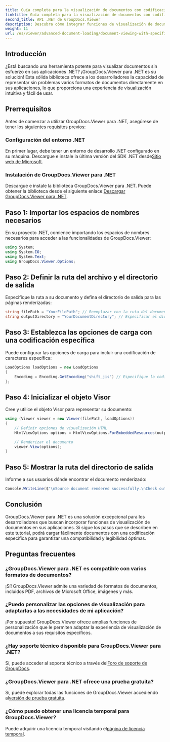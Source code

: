 ```yaml
---
title: Guía completa para la visualización de documentos con codificación específica
linktitle: Guía completa para la visualización de documentos con codificación específica
second_title: API .NET de GroupDocs.Viewer
description: Descubra cómo integrar funciones de visualización de documentos en sus aplicaciones .NET mediante GroupDocs.Viewer para .NET. Esta guía detallada le guiará a través de la instalación, configuración y representación de varios formatos de documentos.
weight: 11
url: /es/viewer/advanced-document-loading/document-viewing-with-specific-encoding/
---
```

## Introducción

¿Está buscando una herramienta potente para visualizar documentos sin esfuerzo en sus aplicaciones .NET? ¡GroupDocs.Viewer para .NET es su solución! Esta sólida biblioteca ofrece a los desarrolladores la capacidad de representar sin problemas varios formatos de documentos directamente en sus aplicaciones, lo que proporciona una experiencia de visualización intuitiva y fácil de usar.

## Prerrequisitos

Antes de comenzar a utilizar GroupDocs.Viewer para .NET, asegúrese de tener los siguientes requisitos previos:

### Configuración del entorno .NET

 En primer lugar, debe tener un entorno de desarrollo .NET configurado en su máquina. Descargue e instale la última versión del SDK .NET desde[Sitio web de Microsoft](https://dotnet.microsoft.com/download).

### Instalación de GroupDocs.Viewer para .NET

 Descargue e instale la biblioteca GroupDocs.Viewer para .NET. Puede obtener la biblioteca desde el siguiente enlace:[Descargar GroupDocs.Viewer para .NET](https://releases.groupdocs.com/viewer/net/).

## Paso 1: Importar los espacios de nombres necesarios

En su proyecto .NET, comience importando los espacios de nombres necesarios para acceder a las funcionalidades de GroupDocs.Viewer:

```csharp
using System;
using System.IO;
using System.Text;
using GroupDocs.Viewer.Options;
```

## Paso 2: Definir la ruta del archivo y el directorio de salida

Especifique la ruta a su documento y defina el directorio de salida para las páginas renderizadas:

```csharp
string filePath = "YourFilePath"; // Reemplazar con la ruta del documento
string outputDirectory = "YourDocumentDirectory"; // Especificar el directorio para la salida
```

## Paso 3: Establezca las opciones de carga con una codificación específica

Puede configurar las opciones de carga para incluir una codificación de caracteres específica:

```csharp
LoadOptions loadOptions = new LoadOptions
{
    Encoding = Encoding.GetEncoding("shift_jis") // Especifique la codificación deseada
};
```

## Paso 4: Inicializar el objeto Visor

Cree y utilice el objeto Visor para representar su documento:

```csharp
using (Viewer viewer = new Viewer(filePath, loadOptions))
{
    // Definir opciones de visualización HTML
    HtmlViewOptions options = HtmlViewOptions.ForEmbeddedResources(outputDirectory + "/page-{0}.html");

    // Renderizar el documento
    viewer.View(options);
}
```

## Paso 5: Mostrar la ruta del directorio de salida

Informe a sus usuarios dónde encontrar el documento renderizado:

```csharp
Console.WriteLine($"\nSource document rendered successfully.\nCheck output in {outputDirectory}.");
```

## Conclusión

GroupDocs.Viewer para .NET es una solución excepcional para los desarrolladores que buscan incorporar funciones de visualización de documentos en sus aplicaciones. Si sigue los pasos que se describen en este tutorial, podrá cargar fácilmente documentos con una codificación específica para garantizar una compatibilidad y legibilidad óptimas.

## Preguntas frecuentes

### ¿GroupDocs.Viewer para .NET es compatible con varios formatos de documentos?
¡Sí! GroupDocs.Viewer admite una variedad de formatos de documentos, incluidos PDF, archivos de Microsoft Office, imágenes y más.

### ¿Puedo personalizar las opciones de visualización para adaptarlas a las necesidades de mi aplicación?
¡Por supuesto! GroupDocs.Viewer ofrece amplias funciones de personalización que le permiten adaptar la experiencia de visualización de documentos a sus requisitos específicos.

### ¿Hay soporte técnico disponible para GroupDocs.Viewer para .NET?
 Sí, puede acceder al soporte técnico a través del[Foro de soporte de GroupDocs](https://forum.groupdocs.com/c/viewer/9).

### ¿GroupDocs.Viewer para .NET ofrece una prueba gratuita?
 Sí, puede explorar todas las funciones de GroupDocs.Viewer accediendo al[versión de prueba gratuita](https://releases.groupdocs.com/).

### ¿Cómo puedo obtener una licencia temporal para GroupDocs.Viewer?
 Puede adquirir una licencia temporal visitando el[página de licencia temporal](https://purchase.groupdocs.com/temporary-license/).